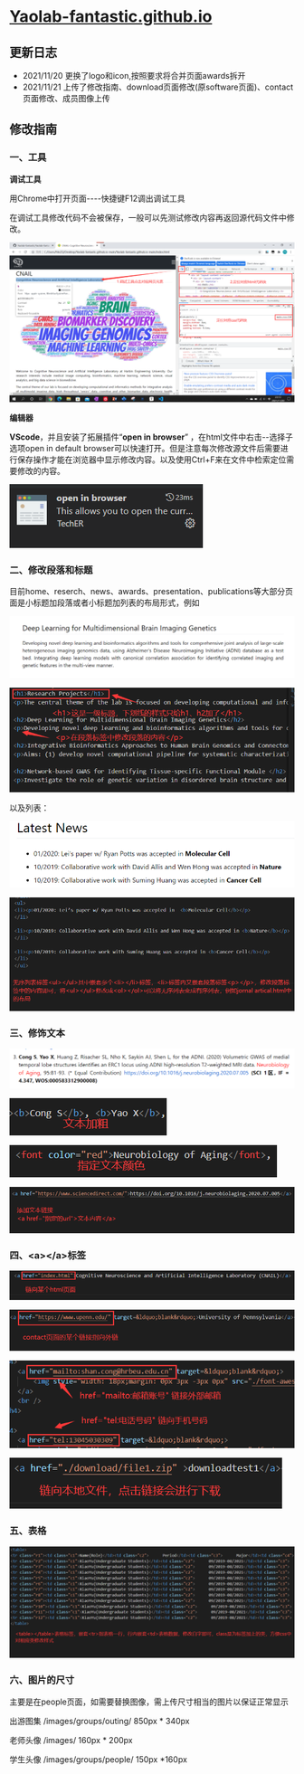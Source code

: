 # [Yaolab-fantastic.github.io](https://yaolab-fantastic.github.io/)
## 更新日志
- 2021/11/20  更换了logo和icon,按照要求将合并页面awards拆开
- 2021/11/21  上传了修改指南、download页面修改(原software页面)、contact页面修改、成员图像上传

## 修改指南

### 一、工具

**调试工具**

用Chrome中打开页面----快捷键F12调出调试工具

在调试工具修改代码不会被保存，一般可以先测试修改内容再返回源代码文件中修改。

![img](/readmeimages/1.png)



**编辑器**

**VScode**，并且安装了拓展插件“**open in browser**” ，在html文件中右击--选择子选项open in default browser可以快速打开。但是注意每次修改源文件后需要进行保存操作才能在浏览器中显示修改内容。以及使用Ctrl+F来在文件中检索定位需要修改的内容。

![img](/readmeimages/2.png)



### 二、修改段落和标题

目前home、reserch、news、awards、presentation、publications等大部分页面是小标题加段落或者小标题加列表的布局形式，例如

![img](/readmeimages/3.png)

![img](/readmeimages/4.png)

以及列表：

![img](/readmeimages/5.png)



![img](/readmeimages/6.png)



### 三、修饰文本

![img](/readmeimages/15.png)

![img](/readmeimages/7.png)

![8](/readmeimages/8.png)

![9](/readmeimages/9.png)



### 四、\<a>\</a>标签

![10](/readmeimages/10.png)

![11](/readmeimages/11.png)

![12](/readmeimages/12.png)

![13](/readmeimages/13.png)



### 五、表格

![14](/readmeimages/14.png)



### 六、图片的尺寸

主要是在people页面，如需要替换图像，需上传尺寸相当的图片以保证正常显示

出游图集 /images/groups/outing/		850px * 340px

老师头像 /images/								   160px * 200px

学生头像 /images/groups/people/	    150px *160px
